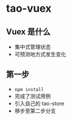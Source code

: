 # tao-vuex

## Vuex 是什么
- 集中式管理状态
- 可预测地方式发生变化

## 第一步
- `npm install`
- 完成了测试用例
- 引入自己的 tao-store
- 移步至第二步分支
